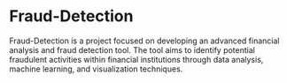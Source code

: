 # Fraud-Detection
Fraud-Detection is a project focused on developing an advanced financial analysis and fraud detection tool. The tool aims to identify potential fraudulent activities within financial institutions through data analysis, machine learning, and visualization techniques.
